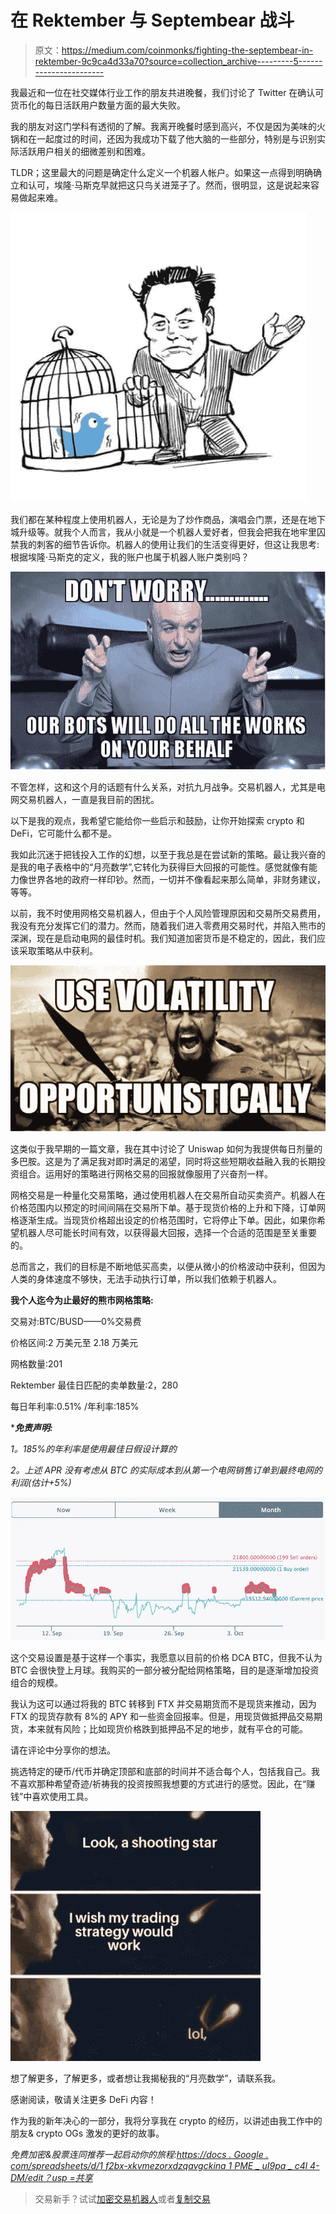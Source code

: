 # 在 Rektember 与 Septembear 战斗

> 原文：<https://medium.com/coinmonks/fighting-the-septembear-in-rektember-9c9ca4d33a70?source=collection_archive---------5----------------------->

我最近和一位在社交媒体行业工作的朋友共进晚餐，我们讨论了 Twitter 在确认可货币化的每日活跃用户数量方面的最大失败。

我的朋友对这门学科有透彻的了解。我离开晚餐时感到高兴，不仅是因为美味的火锅和在一起度过的时间，还因为我成功下载了他大脑的一些部分，特别是与识别实际活跃用户相关的细微差别和困难。

TLDR；这里最大的问题是确定什么定义一个机器人帐户。如果这一点得到明确确立和认可，埃隆·马斯克早就把这只鸟关进笼子了。然而，很明显，这是说起来容易做起来难。

![](img/6cbaf2047825cfcbbc7829e4c33c1b21.png)

我们都在某种程度上使用机器人，无论是为了炒作商品，演唱会门票，还是在地下城升级等。就我个人而言，我从小就是一个机器人爱好者，但我会把我在地牢里囚禁我的刺客的细节告诉你。机器人的使用让我们的生活变得更好，但这让我思考:根据埃隆·马斯克的定义，我的账户也属于机器人账户类别吗？

![](img/6e3fe7d8c9e0d4be18a2828a869998ac.png)

不管怎样，这和这个月的话题有什么关系，对抗九月战争。交易机器人，尤其是电网交易机器人，一直是我目前的困扰。

以下是我的观点，我希望它能给你一些启示和鼓励，让你开始探索 crypto 和 DeFi，它可能什么都不是。

我如此沉迷于把钱投入工作的幻想，以至于我总是在尝试新的策略。最让我兴奋的是我的电子表格中的“月亮数学”,它转化为获得巨大回报的可能性。感觉就像有能力像世界各地的政府一样印钞。然而，一切并不像看起来那么简单，非财务建议，等等。

以前，我不时使用网格交易机器人，但由于个人风险管理原因和交易所交易费用，我没有充分发挥它们的潜力。然而，随着我们进入零费用交易时代，并陷入熊市的深渊，现在是启动电网的最佳时机。我们知道加密货币是不稳定的，因此，我们应该采取策略从中获利。

![](img/7b1b884f5396461665b89a14d8086c03.png)

这类似于我早期的一篇文章，我在其中讨论了 Uniswap 如何为我提供每日剂量的多巴胺。这是为了满足我对即时满足的渴望，同时将这些短期收益融入我的长期投资组合。运用好的策略进行网格交易的回报就像服用了兴奋剂一样。

网格交易是一种量化交易策略，通过使用机器人在交易所自动买卖资产。机器人在价格范围内以预定的时间间隔在交易所下单。基于现货价格的上升和下降，订单网格逐渐生成。当现货价格超出设定的价格范围时，它将停止下单。因此，如果你希望机器人尽可能长时间有效，以获得最大回报，选择一个合适的范围是至关重要的。

总而言之，我们的目标是不断地低买高卖，以便从微小的价格波动中获利，但因为人类的身体速度不够快，无法手动执行订单，所以我们依赖于机器人。

**我个人迄今为止最好的熊市网格策略:**

交易对:BTC/BUSD——0%交易费

价格区间:2 万美元至 2.18 万美元

网格数量:201

Rektember 最佳日匹配的卖单数量:2，280

每日年利率:0.51% /年利率:185%

****免责声明:***

*1。185%的年利率是使用最佳日假设计算的*

*2。上述 APR 没有考虑从 BTC 的实际成本到从第一个电网销售订单到最终电网的利润(估计+5%)*

![](img/8ee73d4874134a325f314b208720003b.png)

这个交易设置是基于这样一个事实，我愿意以目前的价格 DCA BTC，但我不认为 BTC 会很快登上月球。我购买的一部分被分配给网格策略，目的是逐渐增加投资组合的规模。

我认为这可以通过将我的 BTC 转移到 FTX 并交易期货而不是现货来推动，因为 FTX 的现货存款有 8%的 APY 和一些资金回报率。但是，用现货做抵押品交易期货，本来就有风险；比如现货价格跌到抵押品不足的地步，就有平仓的可能。

请在评论中分享你的想法。

挑选特定的硬币/代币并确定顶部和底部的时间并不适合每个人，包括我自己。我不喜欢那种希望奇迹/祈祷我的投资按照我想要的方式进行的感觉。因此，在“赚钱”中喜欢使用工具。

![](img/2afa4f76d985f3752959c239926f6b02.png)

想了解更多，了解更多，或者想让我揭秘我的“月亮数学”，请联系我。

感谢阅读，敬请关注更多 DeFi 内容！

作为我的新年决心的一部分，我将分享我在 crypto 的经历，以讲述由我工作中的朋友& crypto OGs 激发的更好的故事。

*免费加密&股票连同推荐一起启动你的旅程:*[*https://docs . Google . com/spreadsheets/d/1 f2bx-xkvmezorxdzqavgckina 1 PME _ uI9pa _ c4l 4-DM/edit？usp =共享*](https://docs.google.com/spreadsheets/d/1f2bX-xKvmEzOrxDZqAvgCkIna1pmE_uI9pa_C4l4-DM/edit?usp=sharing)

> 交易新手？试试[加密交易机器人](/coinmonks/crypto-trading-bot-c2ffce8acb2a)或者[复制交易](/coinmonks/top-10-crypto-copy-trading-platforms-for-beginners-d0c37c7d698c)